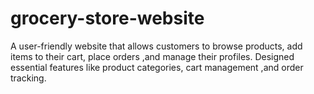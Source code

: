 # grocery-store-website
A user-friendly website  that allows customers to browse products, add items to their cart, place orders ,and manage their profiles. Designed essential features like product categories, cart management ,and order tracking.
